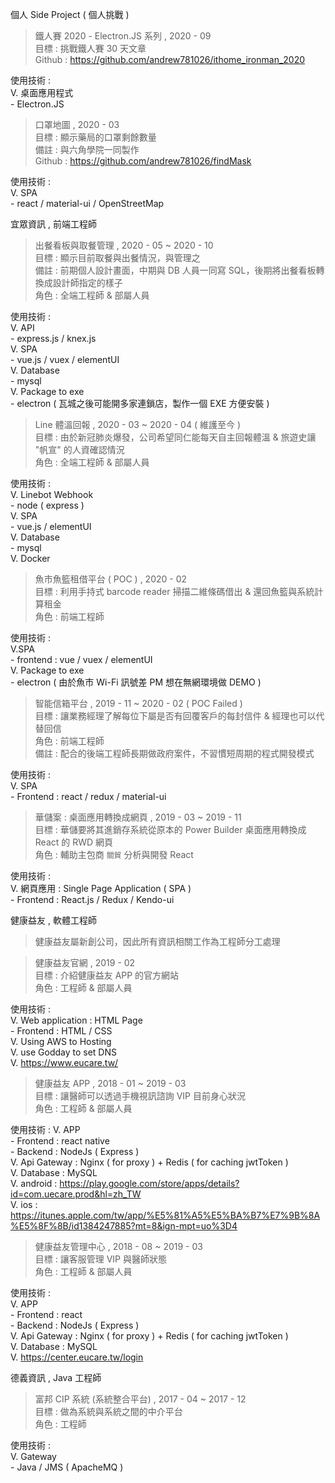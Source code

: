 個人 Side Project ( 個人挑戰 )

> 鐵人賽 2020 - Electron.JS 系列 , 2020 - 09    
    目標 : 挑戰鐵人賽 30 天文章    
    Github : https://github.com/andrew781026/ithome_ironman_2020   

使用技術 :    
     V. 桌面應用程式    
       - Electron.JS   

> 口罩地圖 , 2020 - 03   
    目標 : 顯示藥局的口罩剩餘數量   
    備註 : 與六角學院一同製作    
    Github : https://github.com/andrew781026/findMask    

使用技術 :    
     V. SPA    
       - react / material-ui / OpenStreetMap    

宜眾資訊 , 前端工程師   

> 出餐看板與取餐管理 , 2020 - 05 ~ 2020 - 10   
    目標 : 顯示目前取餐與出餐情況，與管理之   
    備註 : 前期個人設計畫面，中期與 DB 人員一同寫 SQL，後期將出餐看板轉換成設計師指定的樣子   
    角色 : 全端工程師 & 部屬人員   

使用技術 :   
     V. API  
       - express.js / knex.js  
     V. SPA   
       - vue.js / vuex / elementUI  
     V. Database   
       - mysql   
     V. Package to exe  
       - electron ( 瓦城之後可能開多家連鎖店，製作一個 EXE 方便安裝 )   

> Line 體溫回報 , 2020 - 03 ~ 2020 - 04 ( 維護至今 )    
    目標 : 由於新冠肺炎爆發，公司希望同仁能每天自主回報體溫 & 旅遊史讓 "帆宣" 的人資確認情況    
    角色 : 全端工程師 & 部屬人員   

使用技術 :    
     V. Linebot Webhook    
        - node ( express )   
     V. SPA    
       - vue.js / elementUI   
     V. Database    
       - mysql    
     V. Docker    

> 魚市魚籃租借平台 ( POC ) , 2020 - 02    
    目標 : 利用手持式 barcode reader 掃描二維條碼借出 & 還回魚籃與系統計算租金    
    角色 : 前端工程師   

使用技術 :    
     V.SPA    
     - frontend : vue / vuex / elementUI   
     V. Package to exe   
     - electron ( 由於魚市 Wi-Fi 訊號差 PM 想在無網環境做 DEMO )   

> 智能信箱平台 , 2019 - 11 ~ 2020 - 02 ( POC Failed )   
   目標 : 讓業務經理了解每位下屬是否有回覆客戶的每封信件 & 經理也可以代替回信   
   角色 : 前端工程師   
   備註 : 配合的後端工程師長期做政府案件，不習慣短周期的程式開發模式   

使用技術 :    
      V. SPA   
        - Frontend : react / redux / material-ui  

> 華儲案 : 桌面應用轉換成網頁 , 2019 - 03 ~ 2019 - 11    
     目標 : 華儲要將其進銷存系統從原本的 Power Builder 桌面應用轉換成 React 的 RWD 網頁   
     角色 : 輔助主包商 `關貿` 分析與開發 React    

使用技術 :    
     V. 網頁應用 : Single Page Application ( SPA )   
        - Frontend : React.js / Redux / Kendo-ui   

健康益友 , 軟體工程師   

> 健康益友屬新創公司，因此所有資訊相關工作為工程師分工處理   
    
> 健康益友官網 , 2019 - 02    
     目標 : 介紹健康益友 APP 的官方網站   
     角色 : 工程師 & 部屬人員   

使用技術 :   
     V. Web application : HTML Page    
        - Frontend : HTML / CSS     
     V. Using AWS to Hosting  
     V. use Godday to set DNS    
     V.  https://www.eucare.tw/  

> 健康益友 APP , 2018 - 01 ~ 2019 - 03       
     目標 : 讓醫師可以透過手機視訊諮詢 VIP 目前身心狀況   
     角色 : 工程師 & 部屬人員   

使用技術 : 
     V. APP    
        - Frontend : react native    
        - Backend : NodeJs ( Express )   
     V. Api Gateway : Nginx ( for proxy ) + Redis ( for caching jwtToken )     
     V. Database : MySQL      
     V.  android  :  https://play.google.com/store/apps/details?id=com.uecare.prod&hl=zh_TW   
     V.  ios  :  https://itunes.apple.com/tw/app/%E5%81%A5%E5%BA%B7%E7%9B%8A%E5%8F%8B/id1384247885?mt=8&ign-mpt=uo%3D4   

> 健康益友管理中心 , 2018 - 08 ~ 2019 - 03     
     目標 : 讓客服管理 VIP 與醫師狀態    
     角色 : 工程師 & 部屬人員     

使用技術 :      
     V. APP     
        - Frontend : react    
        - Backend : NodeJs ( Express )   
     V. Api Gateway : Nginx ( for proxy ) + Redis ( for caching jwtToken )     
     V. Database : MySQL    
     V. https://center.eucare.tw/login  

德義資訊 , Java 工程師     

> 富邦 CIP 系統 (系統整合平台) , 2017 - 04 ~ 2017 - 12     
     目標 : 做為系統與系統之間的中介平台    
     角色 : 工程師   

使用技術 :    
     V. Gateway    
        - Java / JMS ( ApacheMQ )    


